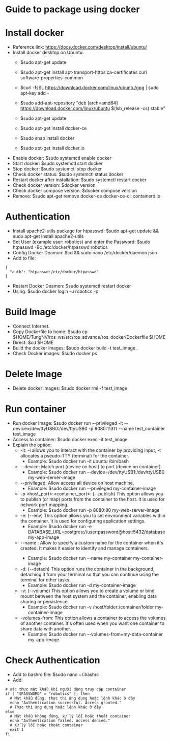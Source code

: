 # Guide to package using docker

# Install docker
- Reference link: https://docs.docker.com/desktop/install/ubuntu/
- Install docker desktop on Ubuntu: 
    + $sudo apt-get update
    + $sudo apt-get install apt-transport-https ca-certificates curl software-properties-common
    + $curl -fsSL https://download.docker.com/linux/ubuntu/gpg | sudo apt-key add -
    + $sudo add-apt-repository "deb [arch=amd64] https://download.docker.com/linux/ubuntu $(lsb_release -cs) stable"
    + $sudo apt-get update
    + $sudo apt-get install docker-ce

    + $sudo snap install docker
    + $sudo apt-get install docker.io
- Enable docker: $sudo systemctl enable docker
- Start docker: $sudo systemctl start docker
- Stop docker: $sudo systemctl stop docker
- Check docker status: $sudo systemctl status docker
- Restart docker after installation: $sudo systemctl restart docker
- Check docker version: $docker version
- Check docker compose version: $docker compose version
- Remove: $sudo apt-get remove docker-ce docker-ce-cli containerd.io

# Authentication
- Install apache2-utils package for htpasswd: $sudo apt-get update && sudo apt-get install apache2-utils
- Set User (example user: robotics) and enter the Password: $sudo htpasswd -Bc /etc/docker/htpasswd robotics
- Config Docker Deamon: $cd && sudo nano /etc/docker/daemon.json
- Add to file:
```
{
  "auth": "htpasswd:/etc/docker/htpasswd"
}
```
- Restart Docker Deamon: $sudo systemctl restart docker
- Using: $sudo docker login -u robotics -p <Password>

# Build Image
- Connect Internet.
- Copy Dockerfile to home: $sudo cp $HOME/TungNV/ros_ws/src/ros_advance/ros_docker/Dockerfile $HOME
- Direct: $cd $HOME
- Build the docker images: $sudo docker build -t test_image .
- Check Docker images: $sudo docker ps

# Delete Image
- Delete docker images: $sudo docker rmi -f test_image

# Run container
- Run docker Image: $sudo docker run --privileged -it --device=/dev/ttyUSB0:/dev/ttyUSB0 -p 8080:11311 --name test_container test_image
- Access to container: $sudo docker exec -it test_image <command>
- Explain the option: 
    + -it: -i allows you to interact with the container by providing input, -t allocates a pseudo-TTY (terminal) for the container. 
        + Example: $sudo docker run -it ubuntu /bin/bash
    + --device: Match port (device on host) to port (device on container). 
        + Example: $sudo docker run --device=/dev/ttyUSB1:/dev/ttyUSB0 my-web-server-image
    + --privileged: Allow access all device on host machine. 
        + Example: $sudo docker run --privileged my-container-image
    + -p <host_port>:<container_port>: (--publish) This option allows you to publish (or map) ports from the container to the host. It is used for network port mapping.
        + Example: $sudo docker run -p 8080:80 my-web-server-image
    + -e: (--env) This option allows you to set environment variables within the container. It is used for configuring application settings. 
        + Example: $sudo docker run -e DATABASE_URL=postgres://user:password@host:5432/database my-app-image
    + --name <name>: Allow to specify a custom name for the container when it's created. It makes it easier to identify and manage containers. 
        + Example: $sudo docker run --name my-container my-container-image
    + -d: (--detach) This option runs the container in the background, detaching it from your terminal so that you can continue using the terminal for other tasks.
        + Example: $sudo docker run -d my-container-image
    + -v: (--volume) This option allows you to create a volume or bind mount between the host system and the container, enabling data sharing or persistence.
        + Example: $sudo docker run -v /host/folder:/container/folder my-container-image
    + -volumes-from: This option allows a container to access the volumes of another container. It's often used when you want one container to share data with another.
        + Example: $sudo docker run --volumes-from=my-data-container my-app-image

# Check Authentication
- Add to bashrc file: $sudo nano ~/.bashrc
- Add:
```
# Xác thực mật khẩu khi người dùng truy cập container
if [ "$PASSWORD" = "robotics" ]; then
  # Mật khẩu đúng, thực thi ứng dụng hoặc lệnh khác ở đây
  echo "Authentication successful. Access granted."
  # Thực thi ứng dụng hoặc lệnh khác ở đây
else
  # Mật khẩu không đúng, xử lý lỗi hoặc thoát container
  echo "Authentication failed. Access denied."
  # Xử lý lỗi hoặc thoát container
  exit 1
fi
```

